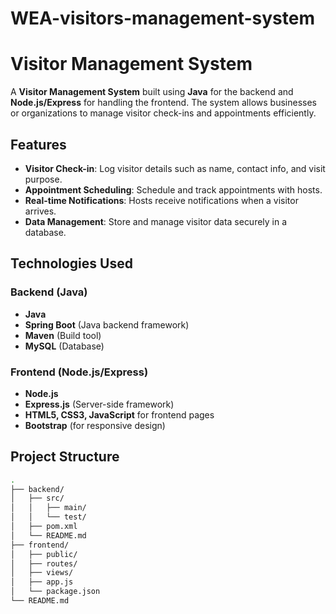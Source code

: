 # WEA-visitors-management-system
# Visitor Management System

A **Visitor Management System** built using **Java** for the backend and **Node.js/Express** for handling the frontend. The system allows businesses or organizations to manage visitor check-ins and appointments efficiently.

## Features

- **Visitor Check-in**: Log visitor details such as name, contact info, and visit purpose.
- **Appointment Scheduling**: Schedule and track appointments with hosts.
- **Real-time Notifications**: Hosts receive notifications when a visitor arrives.
- **Data Management**: Store and manage visitor data securely in a database.
  
## Technologies Used

### Backend (Java)
- **Java**
- **Spring Boot** (Java backend framework)
- **Maven** (Build tool)
- **MySQL** (Database)

### Frontend (Node.js/Express)
- **Node.js**
- **Express.js** (Server-side framework)
- **HTML5, CSS3, JavaScript** for frontend pages
- **Bootstrap** (for responsive design)

## Project Structure

```bash
.
├── backend/
│   ├── src/
│   │   ├── main/
│   │   └── test/
│   ├── pom.xml
│   └── README.md
├── frontend/
│   ├── public/
│   ├── routes/
│   ├── views/
│   ├── app.js
│   └── package.json
└── README.md
